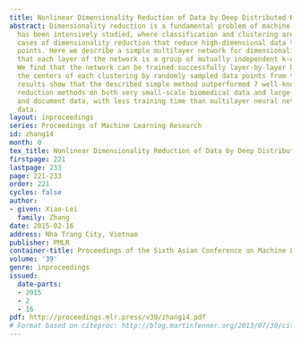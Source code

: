 ```yaml
---
title: Nonlinear Dimensionality Reduction of Data by Deep Distributed Random Samplings
abstract: Dimensionality reduction is a fundamental problem of machine learning, and
  has been intensively studied, where classification and clustering are two special
  cases of dimensionality reduction that reduce high-dimensional data to discrete
  points. Here we describe a simple multilayer network for dimensionality reduction
  that each layer of the network is a group of mutually independent k-centers clusterings.
  We find that the network can be trained successfully layer-by-layer by simply assigning
  the centers of each clustering by randomly sampled data points from the input. Our
  results show that the described simple method outperformed 7 well-known dimensionality
  reduction methods on both very small-scale biomedical data and large-scale image
  and document data, with less training time than multilayer neural networks on large-scale
  data.
layout: inproceedings
series: Proceedings of Machine Learning Research
id: zhang14
month: 0
tex_title: Nonlinear Dimensionality Reduction of Data by Deep Distributed Random Samplings
firstpage: 221
lastpage: 233
page: 221-233
order: 221
cycles: false
author:
- given: Xiao-Lei
  family: Zhang
date: 2015-02-16
address: Nha Trang City, Vietnam
publisher: PMLR
container-title: Proceedings of the Sixth Asian Conference on Machine Learning
volume: '39'
genre: inproceedings
issued:
  date-parts:
  - 2015
  - 2
  - 16
pdf: http://proceedings.mlr.press/v39/zhang14.pdf
# Format based on citeproc: http://blog.martinfenner.org/2013/07/30/citeproc-yaml-for-bibliographies/
---
```

